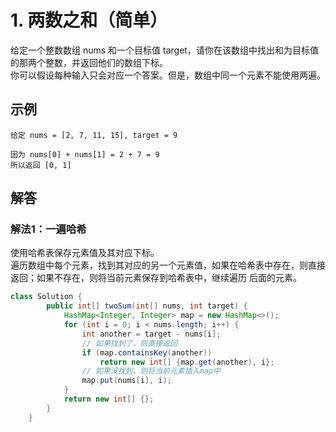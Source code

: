 # 1. 两数之和（简单）


给定一个整数数组 nums 和一个目标值 target，请你在该数组中找出和为目标值的那两个整数，并返回他们的数组下标。\
你可以假设每种输入只会对应一个答案。但是，数组中同一个元素不能使用两遍。

## 示例
```
给定 nums = [2, 7, 11, 15], target = 9

因为 nums[0] + nums[1] = 2 + 7 = 9
所以返回 [0, 1]
```

## 解答
### 解法1：一遍哈希
使用哈希表保存元素值及其对应下标。\
遍历数组中每个元素，找到其对应的另一个元素值，如果在哈希表中存在，则直接返回；如果不存在，则将当前元素保存到哈希表中，继续遍历
后面的元素。
```java
class Solution {
        public int[] twoSum(int[] nums, int target) {
            HashMap<Integer, Integer> map = new HashMap<>();
            for (int i = 0; i < nums.length; i++) {
                int another = target - nums[i];
                // 如果找到了，则直接返回
                if (map.containsKey(another))
                    return new int[] {map.get(another), i};
                // 如果没找到，则将当前元素插入map中
                map.put(nums[i], i);
            }
            return new int[] {};
        }
    }
```